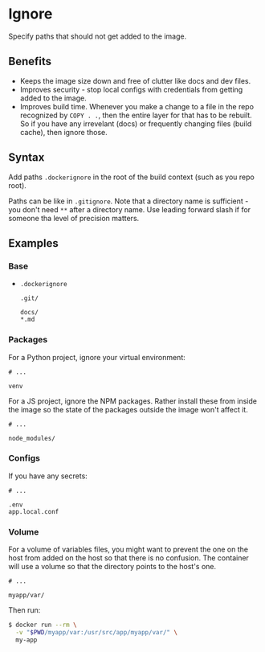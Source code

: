 # Ignore

Specify paths that should not get added to the image.


## Benefits

- Keeps the image size down and free of clutter like docs and dev files.
- Improves security - stop local configs with credentials from getting added to the image.
- Improves build time. Whenever you make a change to a file in the repo recognized by `COPY . .`, then the entire layer for that has to be rebuilt. So if you have any irrevelant (docs) or frequently changing files (build cache), then ignore those.


## Syntax

Add paths `.dockerignore` in the root of the build context (such as you repo root).

Paths can be like in `.gitignore`. Note that a directory name is sufficient - you don't need `**` after a directory name. Use leading forward slash if for someone tha level of precision matters.


## Examples

### Base

- `.dockerignore`
    ```
    .git/

    docs/
    *.md
    ```
    
### Packages

For a Python project, ignore your virtual environment:

```
# ...

venv
```

For a JS project, ignore the NPM packages. Rather install these from inside the image so the state of the packages outside the image won't affect it.

```
# ...

node_modules/
```

### Configs

If you have any secrets:

```
# ...

.env
app.local.conf
```

### Volume

For a volume of variables files, you might want to prevent the one on the host from added on the host so that there is no confusion. The container will use a volume so that the directory points to the host's one.

```
# ...

myapp/var/
```

Then run:

```sh
$ docker run --rm \
  -v "$PWD/myapp/var:/usr/src/app/myapp/var/" \
  my-app
```
